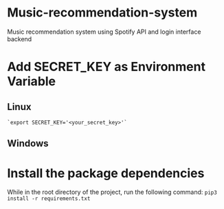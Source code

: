 # Music-recommendation-system
Music recommendation system using Spotify API and login interface backend

# Add SECRET_KEY as Environment Variable

 ## Linux 
    `export SECRET_KEY='<your_secret_key>'`

 ## Windows
    



# Install the package dependencies
While in the root directory of the project, run the following command:
   `pip3 install -r requirements.txt`

